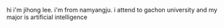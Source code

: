 



hi i'm jihong lee. i'm from namyangju. i attend to gachon university and my major is artificial intelligence
